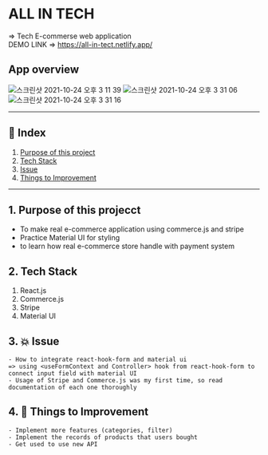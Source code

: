 # ALL IN TECH 

=> Tech E-commerse web application 
<br>
DEMO LINK => https://all-in-tect.netlify.app/

## App overview 

![스크린샷 2021-10-24 오후 3 11 39](https://user-images.githubusercontent.com/57770612/138577707-71bfe42a-4507-4458-9605-5650cd4596ef.png)
![스크린샷 2021-10-24 오후 3 31 06](https://user-images.githubusercontent.com/57770612/138577753-12c84259-7b9a-4e58-b304-8f647348bd99.png)
![스크린샷 2021-10-24 오후 3 31 16](https://user-images.githubusercontent.com/57770612/138577759-66d35271-dce0-4686-82a6-fb843a84ec64.png)


---

## 🔗 Index
1. [Purpose of this project](#1-Purpose-of-this-project)
2. [Tech Stack](#2-Tech-Stack)
3. [Issue](#3--Issue)
4. [Things to Improvement](#6--Things-to-Improvement)

---


## 1. Purpose of this projecct

- To make real e-commerce application using commerce.js and stripe
- Practice Material UI for styling 
- to learn how real e-commerce store handle with payment system 



## 2. Tech Stack 

1. React.js 
2. Commerce.js
3. Stripe
4. Material UI 



## 3. 💥 Issue
    - How to integrate react-hook-form and material ui 
    => using <useFormContext and Controller> hook from react-hook-form to connect input field with material UI
    - Usage of Stripe and Commerce.js was my first time, so read documentation of each one thoroughly
  

## 4. 🚀 Things to Improvement

    - Implement more features (categories, filter) 
    - Implement the records of products that users bought 
    - Get used to use new API 


 



  
